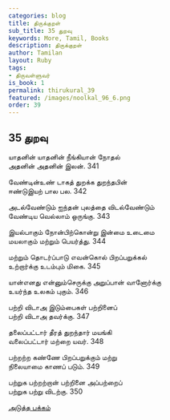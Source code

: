 ```yaml
---
categories: blog
title: திருக்குறள்
sub_title: 35 துறவு
keywords: More, Tamil, Books
description: திருக்குறள்
author: Tamilan
layout: Ruby
tags:
- திருவள்ளுவர்
is_book: 1
permalink: thirukural_39
featured: /images/noolkal_96_6.png
order: 39
---
```

## 35 துறவு

யாதனின் யாதனின் நீங்கியான் நோதல்  
அதனின் அதனின் இலன். 341

வேண்டின்உண் டாகத் துறக்க துறந்தபின்  
ஈண்டுஇயற் பால பல. 342

அடல்வேண்டும் ஐந்தன் புலத்தை விடல்வேண்டும்  
வேண்டிய வெல்லாம் ஒருங்கு. 343

இயல்பாகும் நோன்பிற்கொன்று இன்மை உடைமை  
மயலாகும் மற்றும் பெயர்த்து. 344

மற்றும் தொடர்ப்பாடு எவன்கொல் பிறப்பறுக்கல்  
உற்றார்க்கு உடம்பும் மிகை. 345

யான்எனது என்னும்செருக்கு அறுப்பான் வானோர்க்கு  
உயர்ந்த உலகம் புகும். 346

பற்றி விடாஅ இடும்பைகள் பற்றினைப்  
பற்றி விடாஅ தவர்க்கு. 347

தலைப்பட்டார் தீரத் துறந்தார் மயங்கி  
வலைப்பட்டார் மற்றை யவர். 348

பற்றற்ற கண்ணே பிறப்பறுக்கும் மற்று  
நிலையாமை காணப் படும். 349

பற்றுக பற்றற்றான் பற்றினை அப்பற்றைப்  
பற்றுக பற்று விடற்கு. 350

[அடுத்த பக்கம்](thirukural_40)